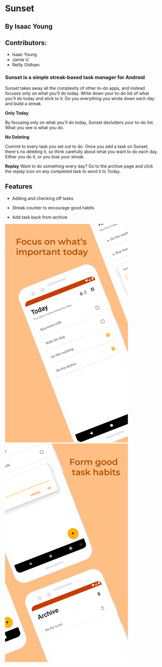 # Sunset 
## By Isaac Young
## Contributors: 
- Isaac Young
- Jamie U
- Reilly Oldham

### Sunset is a simple streak-based task manager for Android
Sunset takes away all the complexity of other to-do apps, and instead focuses only on what you'll do today. Write down your to-do list of what you'll do today and stick to it. Do you everything you wrote down each day and build a streak. 

<b>Only Today</b>

By focusing only on what you'll do today, Sunset declutters your to-do list. What you see is what you do. 

<b>No Deleting</b>

Commit to every task you set out to do. Once you add a task on Sunset, there's no deleting it, so think carefully about what you want to do each day. Either you do it, or you lose your streak. 

<b>Replay</b>
Want to do something every day? Go to the archive page and click the replay icon on any completed task to send it to Today.

## Features
- Adding and checking off tasks

- Streak counter to encourage good habits

- Add task back from archive


<p float="left">
  <img src="google_play_assets/PNG/left.png"  width="405" height="720">
  <img src="google_play_assets/PNG/right.png"  width="405" height="720">
 </p>
